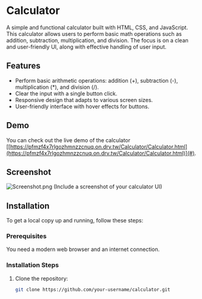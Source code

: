 # Calculator

A simple and functional calculator built with HTML, CSS, and JavaScript. This calculator allows users to perform basic math operations such as addition, subtraction, multiplication, and division. The focus is on a clean and user-friendly UI, along with effective handling of user input.

## Features

- Perform basic arithmetic operations: addition (+), subtraction (-), multiplication (*), and division (/).
- Clear the input with a single button click.
- Responsive design that adapts to various screen sizes.
- User-friendly interface with hover effects for buttons.

## Demo

You can check out the live demo of the calculator [[https://pfmzf4x7rlgozhmnzzcnuq.on.drv.tw/Calculator/Calculator.html](https://pfmzf4x7rlgozhmnzzcnuq.on.drv.tw/Calculator/Calculator.html)](#).

## Screenshot

![Screenshot.png](./screenshot.png) (Include a screenshot of your calculator UI)

## Installation

To get a local copy up and running, follow these steps:

### Prerequisites

You need a modern web browser and an internet connection.

### Installation Steps

1. Clone the repository:
   ```bash
   git clone https://github.com/your-username/calculator.git
